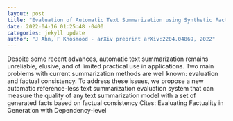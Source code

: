 ```yaml
--- 
layout: post 
title: "Evaluation of Automatic Text Summarization using Synthetic Facts" 
date: 2022-04-16 01:25:48 -0400 
categories: jekyll update 
author: "J Ahn, F Khosmood - arXiv preprint arXiv:2204.04869, 2022" 
--- 
```

Despite some recent advances, automatic text summarization remains unreliable, elusive, and of limited practical use in applications. Two main problems with current summarization methods are well known: evaluation and factual consistency. To address these issues, we propose a new automatic reference-less text summarization evaluation system that can measure the quality of any text summarization model with a set of generated facts based on factual consistency Cites: Evaluating Factuality in Generation with Dependency-level